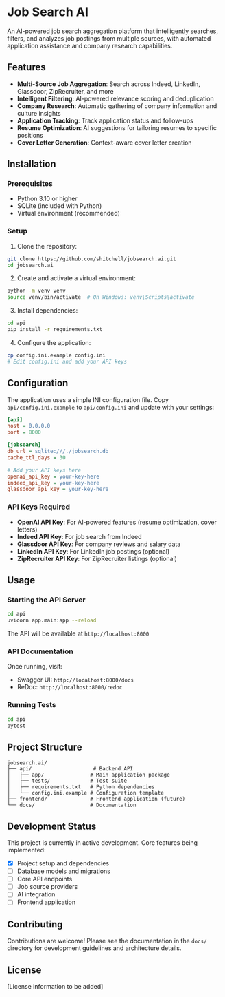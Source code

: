 # Job Search AI

An AI-powered job search aggregation platform that intelligently searches, filters, and analyzes job postings from multiple sources, with automated application assistance and company research capabilities.

## Features

- **Multi-Source Job Aggregation**: Search across Indeed, LinkedIn, Glassdoor, ZipRecruiter, and more
- **Intelligent Filtering**: AI-powered relevance scoring and deduplication
- **Company Research**: Automatic gathering of company information and culture insights
- **Application Tracking**: Track application status and follow-ups
- **Resume Optimization**: AI suggestions for tailoring resumes to specific positions
- **Cover Letter Generation**: Context-aware cover letter creation

## Installation

### Prerequisites

- Python 3.10 or higher
- SQLite (included with Python)
- Virtual environment (recommended)

### Setup

1. Clone the repository:
```bash
git clone https://github.com/shitchell/jobsearch.ai.git
cd jobsearch.ai
```

2. Create and activate a virtual environment:
```bash
python -m venv venv
source venv/bin/activate  # On Windows: venv\Scripts\activate
```

3. Install dependencies:
```bash
cd api
pip install -r requirements.txt
```

4. Configure the application:
```bash
cp config.ini.example config.ini
# Edit config.ini and add your API keys
```

## Configuration

The application uses a simple INI configuration file. Copy `api/config.ini.example` to `api/config.ini` and update with your settings:

```ini
[api]
host = 0.0.0.0
port = 8000

[jobsearch]
db_url = sqlite:///./jobsearch.db
cache_ttl_days = 30

# Add your API keys here
openai_api_key = your-key-here
indeed_api_key = your-key-here
glassdoor_api_key = your-key-here
```

### API Keys Required

- **OpenAI API Key**: For AI-powered features (resume optimization, cover letters)
- **Indeed API Key**: For job search from Indeed
- **Glassdoor API Key**: For company reviews and salary data
- **LinkedIn API Key**: For LinkedIn job postings (optional)
- **ZipRecruiter API Key**: For ZipRecruiter listings (optional)

## Usage

### Starting the API Server

```bash
cd api
uvicorn app.main:app --reload
```

The API will be available at `http://localhost:8000`

### API Documentation

Once running, visit:
- Swagger UI: `http://localhost:8000/docs`
- ReDoc: `http://localhost:8000/redoc`

### Running Tests

```bash
cd api
pytest
```

## Project Structure

```
jobsearch.ai/
├── api/                    # Backend API
│   ├── app/               # Main application package
│   ├── tests/             # Test suite
│   ├── requirements.txt   # Python dependencies
│   └── config.ini.example # Configuration template
├── frontend/              # Frontend application (future)
└── docs/                  # Documentation
```

## Development Status

This project is currently in active development. Core features being implemented:

- [x] Project setup and dependencies
- [ ] Database models and migrations
- [ ] Core API endpoints
- [ ] Job source providers
- [ ] AI integration
- [ ] Frontend application

## Contributing

Contributions are welcome! Please see the documentation in the `docs/` directory for development guidelines and architecture details.

## License

[License information to be added]